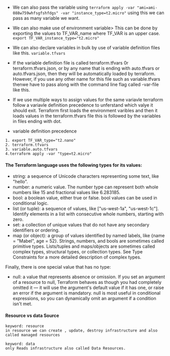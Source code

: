 - We can also pass the variable using ``` terraform apply -var "ami=ami-088w759whfsgfshfdgs" -var "instance_type=t2.micro" ``` using this we can pass as many variable we want.

- We can also make use of environment variable> This can be done by exporting the values to TF_VAR_name where TF_VAR is an upper case. ``` export TF_VAR_instance_type="t2.micro" ```

- We can also declare variables in bulk by use of variable definition files like this. ``` variable.tfvars ```

- If the variable definition file is called terraform.tfvars 0r terraform.tfvars.json, or by any name that is ending with auto.tfvars or auto.tfvars.json, then they will be automatically loaded by terraform. However, if you use any other name for this file such as variable.tfvars thenwe have to pass along with the command line flag called -var-file like this.

- If we use multiple ways to assign values for the same variavle terraform follow a variavle definition precedence to unferstand which valye it should exit. Terraform first  loads the environment varibles and then it loads values in the terraform.tfvars file this is followed by the variables in files ending with dot. 

- variable definition precedence

```
1. export TF_VAR_type="t2.nano"
2. terraform.tfvars
3. variable.auto.tfvars
4.terraform apply -var "type=t2.micro"

```

#### The Terraform language uses the following types for its values:

- string: a sequence of Unicode characters representing some text, like "hello".
- number: a numeric value. The number type can represent both whole numbers like 15 and fractional values like 6.283185.
- bool: a boolean value, either true or false. bool values can be used in conditional logic.
- list (or tuple): a sequence of values, like ["us-west-1a", "us-west-1c"]. Identify elements in a list with consecutive whole numbers, starting with zero.
- set: a collection of unique values that do not have any secondary identifiers or ordering.
- map (or object): a group of values identified by named labels, like {name = "Mabel", age = 52}.
Strings, numbers, and bools are sometimes called primitive types. Lists/tuples and maps/objects are sometimes called complex types, structural types, or collection types. See Type Constraints for a more detailed description of complex types.

 Finally, there is one special value that has no type:

- null: a value that represents absence or omission. If you set an argument of a resource to null, Terraform behaves as though you had completely omitted it — it will use the argument's default value if it has one, or raise an error if the argument is mandatory. null is most useful in conditional expressions, so you can dynamically omit an argument if a condition isn't met.


#### Resource vs data Source
```
keyword: resource 
in resource we can create , update, destroy infrastructure and also called managed resources

```

```
keyword: data
only Reads infrastructure also called Data Resources.

```

